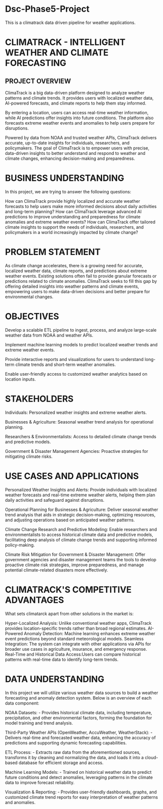 # Dsc-Phase5-Project

This is a climatrack data driven pipeline for weather applications.

# CLIMATRACK - INTELLIGENT WEATHER AND CLIMATE FORECASTING
## PROJECT OVERVIEW
ClimaTrack is a big data-driven platform designed to analyze weather patterns and climate trends. It provides users with localized weather data, AI-powered forecasts, and climate reports to help them stay informed.

By entering a location, users can access real-time weather information, while AI predictions offer insights into future conditions. The platform also forecasts extreme weather events and anomalies to help users prepare for disruptions.

Powered by data from NOAA and trusted weather APIs, ClimaTrack delivers accurate, up-to-date insights for individuals, researchers, and policymakers. The goal of ClimaTrack is to empower users with precise, data-driven insights to better understand and respond to weather and climate changes, enhancing decision-making and preparedness.

# BUSINESS UNDERSTANDING
In this project, we are trying to answer the following questions:

How can ClimaTrack provide highly localized and accurate weather forecasts to help users make more informed decisions about daily activities and long-term planning? How can ClimaTrack leverage advanced AI predictions to improve understanding and preparedness for climate anomalies and extreme weather events? How can ClimaTrack offer tailored climate insights to support the needs of individuals, researchers, and policymakers in a world increasingly impacted by climate change?

# PROBLEM STATEMENT
As climate change accelerates, there is a growing need for accurate, localized weather data, climate reports, and predictions about extreme weather events. Existing solutions often fail to provide granular forecasts or predictions related to climate anomalies. ClimaTrack seeks to fill this gap by offering detailed insights into weather patterns and climate events, empowering users to make data-driven decisions and better prepare for environmental changes.

# OBJECTIVES
Develop a scalable ETL pipeline to ingest, process, and analyze large-scale weather data from NOAA and weather APIs.

Implement machine learning models to predict localized weather trends and extreme weather events.

Provide interactive reports and visualizations for users to understand long-term climate trends and short-term weather anomalies.

Enable user-friendly access to customized weather analytics based on location inputs.

# STAKEHOLDERS
Individuals: Personalized weather insights and extreme weather alerts.

Businesses & Agriculture: Seasonal weather trend analysis for operational planning.

Researchers & Environmentalists: Access to detailed climate change trends and predictive models.

Government & Disaster Management Agencies: Proactive strategies for mitigating climate risks.

# USE CASES AND APPLICATIONS
Personalized Weather Insights and Alerts: Provide individuals with localized weather forecasts and real-time extreme weather alerts, helping them plan daily activities and safeguard against disruptions.

Operational Planning for Businesses & Agriculture: Deliver seasonal weather trend analysis that aids in strategic decision-making, optimizing resources, and adjusting operations based on anticipated weather patterns.

Climate Change Research and Predictive Modeling: Enable researchers and environmentalists to access historical climate data and predictive models, facilitating deep analysis of climate change trends and supporting informed policy-making.

Climate Risk Mitigation for Government & Disaster Management: Offer government agencies and disaster management teams the tools to develop proactive climate risk strategies, improve preparedness, and manage potential climate-related disasters more effectively.

# CLIMATRACK'S COMPETITIVE ADVANTAGES
What sets climatarck apart from other solutions in the market is:

Hyper-Localized Analysis: Unlike conventional weather apps, ClimaTrack provides location-specific trends rather than broad regional estimates.
AI-Powered Anomaly Detection: Machine learning enhances extreme weather event predictions beyond standard meteorological models.
Seamless Integration: The system can integrate with other applications via APIs for broader use cases in agriculture, insurance, and emergency response.
Real-Time and Historical Data Access:Users can compare historical patterns with real-time data to identify long-term trends.
# DATA UNDERSTANDING
In this project we will utilize various weather data sources to build a weather forecasting and anomaly detection system. Below is an overview of each data component:

NOAA Datasets: - Provides historical climate data, including temperature, precipitation, and other environmental factors, forming the foundation for model training and trend analysis.

Third-Party Weather APIs (OpenWeather, AccuWeather, WeatherStack): - Delivers real-time and forecasted weather data, enhancing the accuracy of predictions and supporting dynamic forecasting capabilities.

ETL Process: - Extracts raw data from the aforementioned sources, transforms it by cleaning and normalizing the data, and loads it into a cloud-based database for efficient storage and access.

Machine Learning Models: - Trained on historical weather data to predict future conditions and detect anomalies, leveraging patterns in the climate data to improve forecast reliability.

Visualization & Reporting: - Provides user-friendly dashboards, graphs, and customized climate trend reports for easy interpretation of weather patterns and anomalies.
